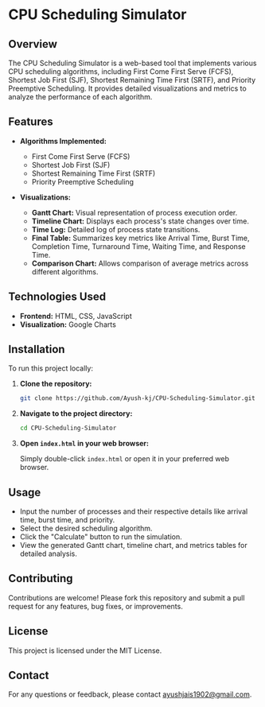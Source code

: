 # CPU Scheduling Simulator

## Overview

The CPU Scheduling Simulator is a web-based tool that implements various CPU scheduling algorithms, including First Come First Serve (FCFS), Shortest Job First (SJF), Shortest Remaining Time First (SRTF), and Priority Preemptive Scheduling. It provides detailed visualizations and metrics to analyze the performance of each algorithm.

## Features

- **Algorithms Implemented:**
  - First Come First Serve (FCFS)
  - Shortest Job First (SJF)
  - Shortest Remaining Time First (SRTF)
  - Priority Preemptive Scheduling

- **Visualizations:**
  - **Gantt Chart:** Visual representation of process execution order.
  - **Timeline Chart:** Displays each process's state changes over time.
  - **Time Log:** Detailed log of process state transitions.
  - **Final Table:** Summarizes key metrics like Arrival Time, Burst Time, Completion Time, Turnaround Time, Waiting Time, and Response Time.
  - **Comparison Chart:** Allows comparison of average metrics across different algorithms.

## Technologies Used

- **Frontend:** HTML, CSS, JavaScript
- **Visualization:** Google Charts

## Installation

To run this project locally:

1. **Clone the repository:**

    ```bash
    git clone https://github.com/Ayush-kj/CPU-Scheduling-Simulator.git
    ```

2. **Navigate to the project directory:**

    ```bash
    cd CPU-Scheduling-Simulator
    ```

3. **Open `index.html` in your web browser:**

    Simply double-click `index.html` or open it in your preferred web browser.

## Usage

- Input the number of processes and their respective details like arrival time, burst time, and priority.
- Select the desired scheduling algorithm.
- Click the "Calculate" button to run the simulation.
- View the generated Gantt chart, timeline chart, and metrics tables for detailed analysis.

## Contributing

Contributions are welcome! Please fork this repository and submit a pull request for any features, bug fixes, or improvements.

## License

This project is licensed under the MIT License.

## Contact

For any questions or feedback, please contact ayushjais1902@gmail.com.
